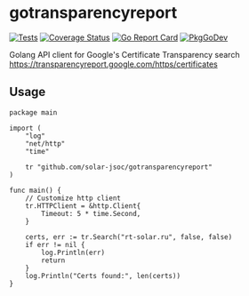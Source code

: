 # gotransparencyreport
[![Tests](https://github.com/solar-jsoc/gotransparencyreport/workflows/Tests/badge.svg)](https://github.com/solar-jsoc/gotransparencyreport/actions)
[![Coverage Status](https://coveralls.io/repos/github/solar-jsoc/gotransparencyreport/badge.svg?branch=main)](https://coveralls.io/github/solar-jsoc/gotransparencyreport?branch=main)
[![Go Report Card](https://goreportcard.com/badge/github.com/solar-jsoc/gotransparencyreport)](https://goreportcard.com/report/github.com/solar-jsoc/gotransparencyreport)
[![PkgGoDev](https://pkg.go.dev/badge/github.com/solar-jsoc/gotransparencyreport)](https://pkg.go.dev/github.com/solar-jsoc/gotransparencyreport)

Golang API client for Google's Certificate Transparency search https://transparencyreport.google.com/https/certificates

## Usage
```golang
package main

import (
    "log"
    "net/http"
    "time"

    tr "github.com/solar-jsoc/gotransparencyreport"
)

func main() {
    // Customize http client
    tr.HTTPClient = &http.Client{
        Timeout: 5 * time.Second,
    }

    certs, err := tr.Search("rt-solar.ru", false, false)
    if err != nil {
        log.Println(err)
        return
    }
    log.Println("Certs found:", len(certs))
}
```
